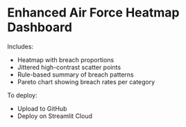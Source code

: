 
# Enhanced Air Force Heatmap Dashboard

Includes:
- Heatmap with breach proportions
- Jittered high-contrast scatter points
- Rule-based summary of breach patterns
- Pareto chart showing breach rates per category

To deploy:
- Upload to GitHub
- Deploy on Streamlit Cloud
